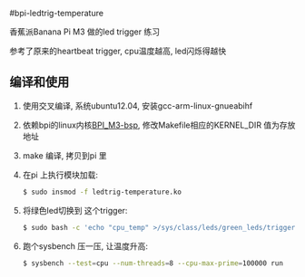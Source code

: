 #bpi-ledtrig-temperature

香蕉派Banana Pi M3 做的led trigger 练习

参考了原来的heartbeat trigger, cpu温度越高, led闪烁得越快

## 编译和使用

1. 使用交叉编译, 系统ubuntu12.04, 安装gcc-arm-linux-gnueabihf
2. 依赖bpi的linux内核[BPI_M3-bsp](https://github.com/BPI-SINOVOIP/BPI-M3-bsp), 修改Makefile相应的KERNEL_DIR 值为存放地址
3. make 编译, 拷贝到pi 里
4. 在pi 上执行模块加载:

	```bash
	$ sudo insmod -f ledtrig-temperature.ko
	```

5. 将绿色led切换到 这个trigger:

	```bash
	$ sudo bash -c 'echo "cpu_temp" >/sys/class/leds/green_leds/trigger'
	```
6. 跑个sysbench 压一压, 让温度升高:

	```bash
	$ sysbench --test=cpu --num-threads=8 --cpu-max-prime=100000 run
	```

